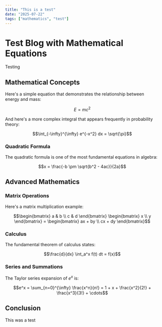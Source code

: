 ```yaml
---
title: "This is a test"
date: "2025-07-22"
tags: ["mathematics", "test"]
---
```


# Test Blog with Mathematical Equations

Testing 

## Mathematical Concepts

Here's a simple equation that demonstrates the relationship between energy and mass:

$$E = mc^2$$

And here's a more complex integral that appears frequently in probability theory:

$$\int_{-\infty}^{\infty} e^{-x^2} dx = \sqrt{\pi}$$


### Quadratic Formula

The quadratic formula is one of the most fundamental equations in algebra:

$$x = \frac{-b \pm \sqrt{b^2 - 4ac}}{2a}$$

## Advanced Mathematics

### Matrix Operations

Here's a matrix multiplication example:

$$\begin{bmatrix} a & b \\ c & d \end{bmatrix} \begin{bmatrix} x \\ y \end{bmatrix} = \begin{bmatrix} ax + by \\ cx + dy \end{bmatrix}$$

### Calculus

The fundamental theorem of calculus states:

$$\frac{d}{dx} \int_a^x f(t) dt = f(x)$$


### Series and Summations

The Taylor series expansion of $e^x$ is:

$$e^x = \sum_{n=0}^{\infty} \frac{x^n}{n!} = 1 + x + \frac{x^2}{2!} + \frac{x^3}{3!} + \cdots$$



## Conclusion

This was a test 